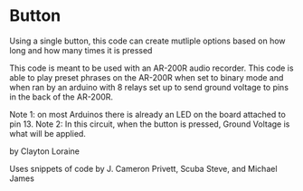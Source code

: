 # Button

Using a single button, this code can create mutliple options based on how long and how many times it is pressed

This code is meant to be used with an AR-200R audio recorder. This code is able to play preset phrases on the AR-200R when set to binary mode and when ran by an arduino with 8 relays set up to send ground voltage to pins in the back of the AR-200R.


   Note 1: on most Arduinos there is already an LED on the board
  attached to pin 13.
  Note 2: In this circuit, when the button is pressed, Ground Voltage is what will be applied.

  by Clayton Loraine

  Uses snippets of code by J. Cameron Privett, Scuba Steve, and Michael James
